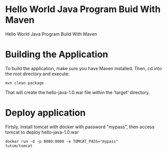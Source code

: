 # Hello World Java Program Buid With Maven
Hello World Java Program Build With Maven
# Building the Application
To build the application, make sure you have Maven installed. Then, cd into the root directory and execute:

<code>mvn clean package</code>

That will create the hello-java-1.0.war file within the 'target' directory.
# Deploy application
Firtsly, Install tomcat with docker with password "mypass", then access tomcat to deploy hello-java-1.0.war

<code>docker run -d -p 8080:8080 -e TOMCAT_PASS="mypass" tutum/tomcat</code>

